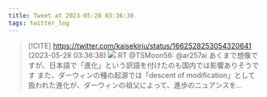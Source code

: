 ```yaml
---
title: Tweet at 2023-05-28 03:36:38
tags: twitter_log
---
```


> [!CITE] https://twitter.com/kaisekiriu/status/1662528253054320641 (2023-05-28 03:36:38)
> ![](https://twitter.com/kaisekiriu/status/1662528253054320641)
> RT @TSMoon56: @ar257ai あくまで想像ですが、日本語で「進化」という訳語を付けたのも国内では影響ありそうです
> また、ダーウィンの種の起源では「descent  of modification」として扱われた進化が、ダーウィンの祖父によって、進歩のニュアンスを…
